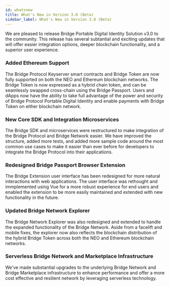 ```yaml
---
id: whatsnew
title: What's New in Version 3.0 (Beta)
sidebar_label: What's New in Version 3.0 (Beta)
---
```


We are pleased to release Bridge Portable Digital Identity Solution v3.0 to the community.  This release has several subtantial and exciting updates that will offer easier integration options, deeper blockchain functionality, and a superior user experience.

### Added Ethereum Support
The Bridge Protocol Keyserver smart contracts and Bridge Token are now fully supported on both the NEO and Ethereum blockchain networks.  The Bridge Token is now expressed as a hybrid chain token, and can be seamlessly swapped cross-chain using the Bridge Passport.  Users and dApps now have the ability to take full advantage of the power and security of Bridge Protocol Portable Digital Identity and enable payments with Bridge Token on either blockchain network.

### New Core SDK and Integration Microservices
The Bridge SDK and microservices were restructured to make integration of the Bridge Protocol and Bridge Network easier.  We have improved the structure, added more tests, and added more sample code around the most common use cases to make it easier than ever before for developers to integrate the Bridge Protocol into their applications.

### Redesigned Bridge Passport Browser Extension
The Bridge Extension user interface has been redesigned for more natural interactions with web applications.  The user interface was rethought and immplemented using Vue for a more robust experience for end users and enabled the extension to be more easily maintained and extended with new functionality in the future.

### Updated Bridge Network Explorer
The Bridge Network Explorer was also redesigned and extended to handle the expanded functionality of the Bridge Network.  Aside from a facelift and mobile fixes, the explorer now also reflects the blockchain distribution of the hybrid Bridge Token across both the NEO and Ethereum blockchain networks.

### Serverless Bridge Network and Marketplace Infrastructure
We've made substantial upgrades to the underlying Bridge Network and Bridge Marketplace infrastructure to enhance performance and offer a more cost effective and resilient network by leveraging serverless technology.





